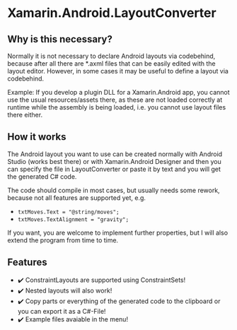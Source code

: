 # Xamarin.Android.LayoutConverter

## Why is this necessary?

Normally it is not necessary to declare Android layouts via codebehind, because after all there are *.axml files that can be easily edited with the layout editor. However, in some cases it may be useful to define a layout via codebehind.

Example:
If you develop a plugin DLL for a Xamarin.Android app, you cannot use the usual resources/assets there, as these are not loaded correctly at runtime while the assembly is being loaded, i.e. you cannot use layout files there either. 

## How it works

The Android layout you want to use can be created normally with Android Studio (works best there) or with Xamarin.Android Designer and then you can specify the file in LayoutConverter or paste it by text and you will get the generated C# code. 

The code should compile in most cases, but usually needs some rework, because not all features are supported yet, e.g. 
- ```txtMoves.Text = "@string/moves"; ```
- ```txtMoves.TextAlignment = "gravity"; ```
 
If you want, you are welcome to implement further properties, but I will also extend the program from time to time.

## Features
- :heavy_check_mark: ConstraintLayouts are supported using ConstraintSets!
- :heavy_check_mark: Nested layouts will also work!
- :heavy_check_mark: Copy parts or everything of the generated code to the clipboard or you can export it as a C#-File!
- :heavy_check_mark: Example files avaiable in the menu!
